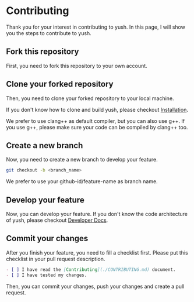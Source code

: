 # Contributing

Thank you for your interest in contributing to yush.
In this page, I will show you the steps to contribute to yush.

## Fork this repository

First, you need to fork this repository to your own account.

## Clone your forked repository

Then, you need to clone your forked repository to your local machine.

If you don't know how to clone and build yush, please checkout [Installation](./installation.md).

We prefer to use clang++ as default compiler, but you can also use g++.
If you use g++, please make sure your code can be compiled by clang++ too.

## Create a new branch

Now, you need to create a new branch to develop your feature.

```sh
git checkout -b <branch_name>
```

We prefer to use your github-id/feature-name as branch name.

## Develop your feature

Now, you can develop your feature.
If you don't know the code architecture of yush, please checkout [Developer Docs](./develop.md).

## Commit your changes

After you finish your feature, you need to fill a checklist first.
Please put this checklist in your pull request description.

```md
- [ ] I have read the [Contributing](./CONTRIBUTING.md) document.
- [ ] I have tested my changes.
```

Then, you can commit your changes, push your changes and create a pull request.